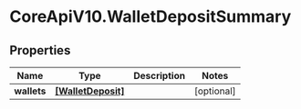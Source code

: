# CoreApiV10.WalletDepositSummary

## Properties
Name | Type | Description | Notes
------------ | ------------- | ------------- | -------------
**wallets** | [**[WalletDeposit]**](WalletDeposit.md) |  | [optional] 


